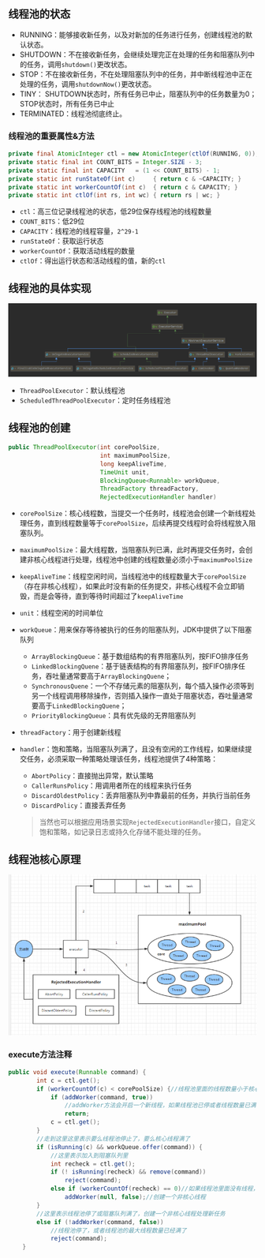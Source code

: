 ## 线程池的状态

- RUNNING：能够接收新任务，以及对新加的任务进行任务，创建线程池的默认状态。
- SHUTDOWN：不在接收新任务，会继续处理完正在处理的任务和阻塞队列中的任务，调用`shutdown()`更改状态。
- STOP：不在接收新任务，不在处理阻塞队列中的任务，并中断线程池中正在处理的任务，调用`shutdownNow()`更改状态。
- TINY： SHUTDOWN状态时，所有任务已中止，阻塞队列中的任务数量为0；STOP状态时，所有任务已中止
- TERMINATED：线程池彻底终止。

### 线程池的重要属性&方法

```java
private final AtomicInteger ctl = new AtomicInteger(ctlOf(RUNNING, 0));
private static final int COUNT_BITS = Integer.SIZE - 3;
private static final int CAPACITY   = (1 << COUNT_BITS) - 1;
private static int runStateOf(int c)     { return c & ~CAPACITY; }
private static int workerCountOf(int c)  { return c & CAPACITY; }
private static int ctlOf(int rs, int wc) { return rs | wc; }
```

- `ctl`：高三位记录线程池的状态，低29位保存线程池的线程数量
- `COUNT_BITS`：低29位
- `CAPACITY`：线程池的线程容量，`2^29-1`
- `runStateOf`：获取运行状态
- `workerCountOf`：获取活动线程的数量
- `ctlOf`：得出运行状态和活动线程的值，新的`ctl`



## 线程池的具体实现

![](Executor具体实现.png)

- `ThreadPoolExecutor`：默认线程池
- `ScheduledThreadPoolExecutor`：定时任务线程池

## 线程池的创建

```java
public ThreadPoolExecutor(int corePoolSize,
                          int maximumPoolSize,
                          long keepAliveTime,
                          TimeUnit unit,
                          BlockingQueue<Runnable> workQueue,
                          ThreadFactory threadFactory,
                          RejectedExecutionHandler handler)
```

- `corePoolSize`：核心线程数，当提交一个任务时，线程池会创建一个新线程处理任务，直到线程数量等于`corePoolSize`，后续再提交线程时会将线程放入阻塞队列。

- `maximumPoolSize`：最大线程数，当阻塞队列已满，此时再提交任务时，会创建非核心线程进行处理，线程池中创建的线程数量必须小于`maximumPoolSize`

- `keepAliveTime`：线程空闲时间，当线程池中的线程数量大于`corePoolSize`（存在非核心线程），如果此时没有新的任务提交，非核心线程不会立即销毁，而是会等待，直到等待时间超过了`keepAliveTime`

- `unit`：线程空闲的时间单位

- `workQueue`：用来保存等待被执行的任务的阻塞队列，JDK中提供了以下阻塞队列

  - `ArrayBlockingQueue`：基于数组结构的有界阻塞队列，按FIFO排序任务
  - `LinkedBlockingQuene`：基于链表结构的有界阻塞队列，按FIFO排序任务，吞吐量通常要高于`ArrayBlockingQuene`；
  - `SynchronousQuene`：一个不存储元素的阻塞队列，每个插入操作必须等到另一个线程调用移除操作，否则插入操作一直处于阻塞状态，吞吐量通常要高于`LinkedBlockingQuene`；
  - `PriorityBlockingQueue`：具有优先级的无界阻塞队列

- `threadFactory`：用于创建新线程

- `handler`：饱和策略，当阻塞队列满了，且没有空闲的工作线程，如果继续提交任务，必须采取一种策略处理该任务，线程池提供了4种策略：

  - `AbortPolicy`：直接抛出异常，默认策略
  - `CallerRunsPolicy`：用调用者所在的线程来执行任务
  - `DiscardOldestPolicy`：丢弃阻塞队列中靠最前的任务，并执行当前任务
  - `DiscardPolicy`：直接丢弃任务

  >  当然也可以根据应用场景实现`RejectedExecutionHandler`接口，自定义饱和策略，如记录日志或持久化存储不能处理的任务。

## 线程池核心原理

![](线程池原理.png)

### execute方法注释

```java
public void execute(Runnable command) {
        int c = ctl.get();
        if (workerCountOf(c) < corePoolSize) {//线程池里面的线程数量小于核心线程
            if (addWorker(command, true))
                //addWorker方法会开启一个新线程，如果线程池已停或者线程数量已满，返回false
                return;
            c = ctl.get();
        }
        //走到这里这里表示要么线程池停止了，要么核心线程满了
        if (isRunning(c) && workQueue.offer(command)) {
            //这里表示加入到阻塞队列里
            int recheck = ctl.get();
            if (! isRunning(recheck) && remove(command))
                reject(command);
            else if (workerCountOf(recheck) == 0)//如果线程池里面没有线程，有线程就不管，让原有线程处理阻塞队列的任务
                addWorker(null, false);//创建一个非核心线程
        }
        //这里表示线程池停了或阻塞队列满了，创建一个非核心线程处理新任务
        else if (!addWorker(command, false))
            //线程池停了，或者线程池的最大线程数量已经满了
            reject(command);
    }
```

